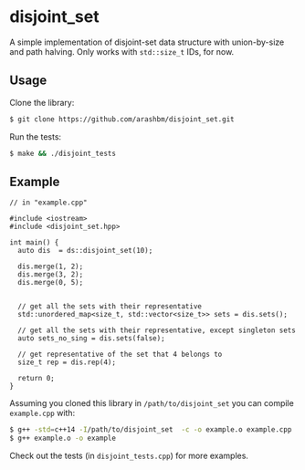 # disjoint\_set

A simple implementation of disjoint-set data structure with union-by-size and
path halving. Only works with `std::size_t` IDs, for now.

## Usage

Clone the library:

```bash
$ git clone https://github.com/arashbm/disjoint_set.git
```

Run the tests:
```bash
$ make && ./disjoint_tests
```

## Example

```
// in "example.cpp"

#include <iostream>
#include <disjoint_set.hpp>

int main() {
  auto dis  = ds::disjoint_set(10);

  dis.merge(1, 2);
  dis.merge(3, 2);
  dis.merge(0, 5);


  // get all the sets with their representative
  std::unordered_map<size_t, std::vector<size_t>> sets = dis.sets();

  // get all the sets with their representative, except singleton sets
  auto sets_no_sing = dis.sets(false);

  // get representative of the set that 4 belongs to
  size_t rep = dis.rep(4);

  return 0;
}
```

Assuming you cloned this library in `/path/to/disjoint_set`  you can compile
`example.cpp` with:

```bash
$ g++ -std=c++14 -I/path/to/disjoint_set  -c -o example.o example.cpp
$ g++ example.o -o example

```

Check out the tests (in `disjoint_tests.cpp`) for more examples.
